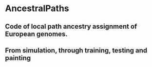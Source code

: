 # AncestralPaths
## Code of local path ancestry assignment of European genomes. 
## From simulation, through training, testing and painting


